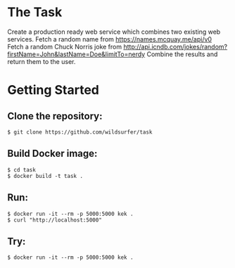 # The Task
Create a production ready web service which combines two existing web services.
Fetch a random name from https://names.mcquay.me/api/v0
Fetch a random Chuck Norris joke from http://api.icndb.com/jokes/random?firstName=John&lastName=Doe&limitTo=nerdy
Combine the results and return them to the user.

# Getting Started

## Clone the repository:
```shell
$ git clone https://github.com/wildsurfer/task
```
## Build Docker image:
```shell
$ cd task
$ docker build -t task .
```
## Run:
```shell
$ docker run -it --rm -p 5000:5000 kek .
$ curl "http://localhost:5000"
```
## Try:
```shell
$ docker run -it --rm -p 5000:5000 kek .
```
